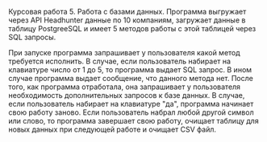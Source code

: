 Курсовая работа 5. Работа с базами данных.
Программа выгружает через API Headhunter данные по 10 компаниям, загружает данные в таблицу PostgreeSQL и имеет 5 методов работы с этой таблицей через SQL запросы.

При запуске программа запрашивает у пользователя какой метод требуется исполнить. В случае, если пользователь набирает на клавиатуре число от 1 до 5, то программа выдает SQL запрос.
В ином случае программа выдает сообщение, что данного метода нет.
После того, как программа отработала, она запрашивает у пользователя необходимость дополнительных запросов к базе данных.
В случае, если пользователь набирает на клавиатуре "да", программа начинает свою работу заново.
Если пользователь набрал любой другой символ или слово, то программа завершает свою работу, очищает таблицу для новых данных при следующей работе и очищает CSV файл.
